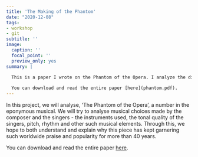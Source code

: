 ```yaml
---
title: 'The Making of the Phantom'
date: "2020-12-08"
tags:
- workshop
- git
subtitle: ''
image:
  caption: ''
  focal_point: ''
  preview_only: yes
summary: |

  This is a paper I wrote on the Phantom of the Opera. I analyze the different musical elements of the piece in this paper to understand how they contribute to the influence of this historical musical. 
  
  You can download and read the entire paper [here](phantom.pdf).
---
```


In this project, we will analyse, ‘The Phantom of the Opera’, a number in the eponymous musical. We will try to analyse musical choices made by the composer and the singers - the instruments used, the tonal quality of the singers, pitch, rhythm and other such musical elements. Through this, we hope to both understand and explain why this piece has kept garnering such worldwide praise and popularity for more than 40 years.

You can download and read the entire paper [here](phantom.pdf).
